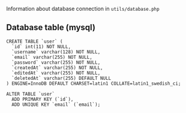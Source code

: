 Information about database connection in ``` utils/database.php ```
## Database table (mysql)
```
CREATE TABLE `user` (
  `id` int(11) NOT NULL,
  `username` varchar(128) NOT NULL,
  `email` varchar(255) NOT NULL,
  `password` varchar(255) NOT NULL,
  `createdAt` varchar(255) NOT NULL,
  `editedAt` varchar(255) NOT NULL,
  `deletedAt` varchar(255) DEFAULT NULL
) ENGINE=InnoDB DEFAULT CHARSET=latin1 COLLATE=latin1_swedish_ci;

ALTER TABLE `user`
  ADD PRIMARY KEY (`id`),
  ADD UNIQUE KEY `email` (`email`);
```
